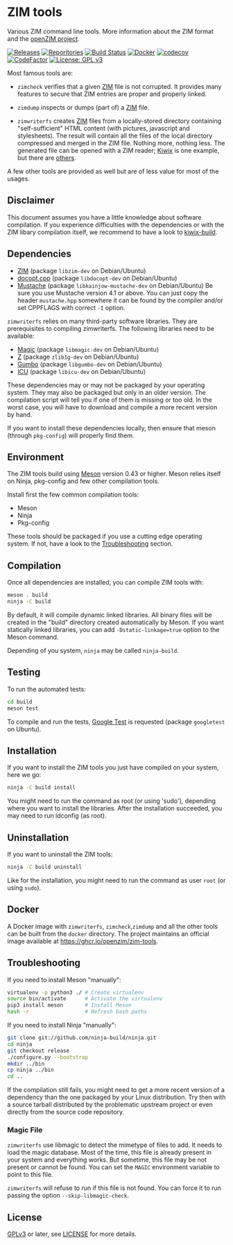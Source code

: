ZIM tools
=============

Various ZIM command line tools. More information about the ZIM format
and the [openZIM project](https://openzim.org).

[![Releases](https://img.shields.io/github/v/tag/openzim/zim-tools?label=latest%20release&sort=semver)](https://download.openzim.org/release/zim-tools/)
[![Reporitories](https://img.shields.io/repology/repositories/zim-tools?label=repositories)](https://github.com/openzim/zim-tools/wiki/Repology)
[![Build Status](https://github.com/openzim/zim-tools/workflows/CI/badge.svg?query=branch%3Amain)](https://github.com/openzim/zim-tools/actions?query=branch%3Amain)
[![Docker](https://ghcr-badge.deta.dev/openzim/zim-tools/latest_tag?label=docker)](https://ghcr.io/openzim/zim-tools)
[![codecov](https://codecov.io/gh/openzim/zim-tools/branch/main/graph/badge.svg)](https://codecov.io/gh/openzim/zim-tools)
[![CodeFactor](https://www.codefactor.io/repository/github/openzim/zim-tools/badge)](https://www.codefactor.io/repository/github/openzim/zim-tools)
[![License: GPL v3](https://img.shields.io/badge/License-GPLv3-blue.svg)](https://www.gnu.org/licenses/gpl-3.0)

Most famous tools are:

* `zimcheck` verifies that a given [ZIM](https://openzim.org) file is
  not corrupted. It provides many features to secure that ZIM entries
  are proper and properly linked.

* `zimdump` inspects or dumps (part of) a [ZIM](https://openzim.org) file.

* `zimwriterfs` creates [ZIM](https://openzim.org) files from a
  locally-stored directory containing "self-sufficient" HTML content
  (with pictures, javascript and stylesheets). The result will contain
  all the files of the local directory compressed and merged in the
  ZIM file. Nothing more, nothing less. The generated file can be
  opened with a ZIM reader; [Kiwix](https://kiwix.org) is one example,
  but there are [others](https://openzim.org/wiki/ZIM_Readers).

A few other tools are provided as well but are of less value for most
of the usages.

Disclaimer
----------

This document assumes you have a little knowledge about software
compilation. If you experience difficulties with the dependencies or
with the ZIM libary compilation itself, we recommend to have a look to
[kiwix-build](https://github.com/kiwix/kiwix-build).

Dependencies
------------

* [ZIM](https://openzim.org) (package `libzim-dev` on Debian/Ubuntu)
* [docopt.cpp](https://github.com/docopt/docopt.cpp) (package `libdocopt-dev` on Debian/Ubuntu)
* [Mustache](https://github.com/kainjow/Mustache) (package `libkainjow-mustache-dev` on Debian/Ubuntu)
  Be sure you use Mustache version 4.1 or above. You can just copy the header `mustache.hpp`
  somewhere it can be found by the compiler and/or set CPPFLAGS with correct `-I` option.

`zimwriterfs` relies on many third-party software libraries. They are
prerequisites to compiling zimwriterfs. The following libraries
need to be available:

* [Magic](https://www.darwinsys.com/file/) (package  `libmagic-dev` on Debian/Ubuntu)
* [Z](https://zlib.net/) (package `zlib1g-dev` on Debian/Ubuntu)
* [Gumbo](https://github.com/google/gumbo-parser) (package `libgumbo-dev` on Debian/Ubuntu)
* [ICU](http://site.icu-project.org/) (package `libicu-dev` on Debian/Ubuntu)

These dependencies may or may not be packaged by your operating
system. They may also be packaged but only in an older version. The
compilation script will tell you if one of them is missing or too old.
In the worst case, you will have to download and compile a more recent
version by hand.

If you want to install these dependencies locally, then ensure that
meson (through `pkg-config`) will properly find them.

Environment
-------------

The ZIM tools build using [Meson](https://mesonbuild.com/) version
0.43 or higher. Meson relies itself on Ninja, pkg-config and few other
compilation tools.

Install first the few common compilation tools:
* Meson
* Ninja
* Pkg-config

These tools should be packaged if you use a cutting edge operating
system. If not, have a look to the [Troubleshooting](#Troubleshooting)
section.

Compilation
-----------

Once all dependencies are installed, you can compile ZIM tools with:
```bash
meson . build
ninja -C build
```

By default, it will compile dynamic linked libraries. All binary files
will be created in the "build" directory created automatically by
Meson. If you want statically linked libraries, you can add
`-Dstatic-linkage=true` option to the Meson command.

Depending of you system, `ninja` may be called `ninja-build`.

Testing
-------

To run the automated tests:
```bash
cd build
meson test
```

To compile and run the tests, [Google
Test](https://github.com/google/googletest) is requested (package
`googletest` on Ubuntu).

Installation
------------

If you want to install the ZIM tools you just have compiled on your
system, here we go:
```bash
ninja -C build install
```

You might need to run the command as root (or using 'sudo'), depending
where you want to install the libraries. After the installation
succeeded, you may need to run ldconfig (as root).

Uninstallation
------------

If you want to uninstall the ZIM tools:
```bash
ninja -C build uninstall
```

Like for the installation, you might need to run the command as user
`root` (or using `sudo`).

Docker
------

A Docker image with `zimwriterfs`, `zimcheck`,`zimdump` and all the
other tools can be built from the `docker` directory. The project
maintains an official image available at https://ghcr.io/openzim/zim-tools.

Troubleshooting
---------------

If you need to install Meson "manually":
```bash
virtualenv -p python3 ./ # Create virtualenv
source bin/activate      # Activate the virtualenv
pip3 install meson       # Install Meson
hash -r                  # Refresh bash paths
```

If you need to install Ninja "manually":
```bash
git clone git://github.com/ninja-build/ninja.git
cd ninja
git checkout release
./configure.py --bootstrap
mkdir ../bin
cp ninja ../bin
cd ..
```

If the compilation still fails, you might need to get a more recent
version of a dependency than the one packaged by your Linux
distribution. Try then with a source tarball distributed by the
problematic upstream project or even directly from the source code
repository.

### Magic File

`zimwriterfs` use libmagic to detect the mimetype of files to add.
It needs to load the magic database. Most of the time, this file is already present
in your system and everything works.
But sometime, this file may be not present or cannot be found.
You can set the `MAGIC` environment variable to point to this file.

`zimwriterfs` will refuse to run if this file is not found. You can force
it to run passing the option `--skip-libmagic-check`.

License
-------

[GPLv3](https://www.gnu.org/licenses/gpl-3.0) or later, see
[LICENSE](LICENSE) for more details.
